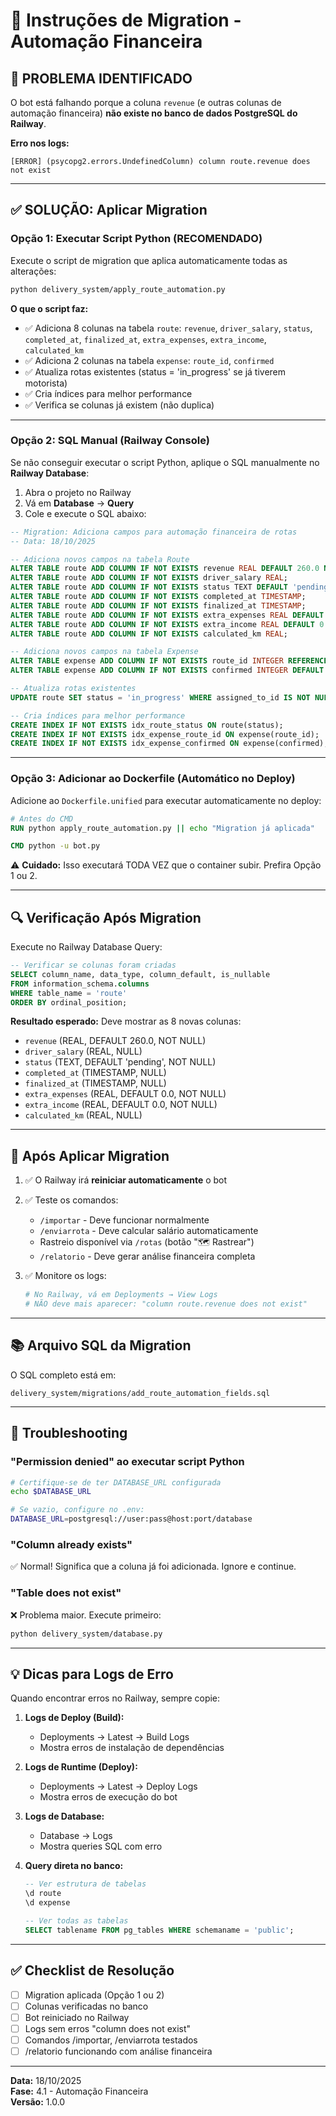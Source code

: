 # 🔧 Instruções de Migration - Automação Financeira

## 🚨 **PROBLEMA IDENTIFICADO**

O bot está falhando porque a coluna `revenue` (e outras colunas de automação financeira) **não existe no banco de dados PostgreSQL do Railway**.

**Erro nos logs:**
```
[ERROR] (psycopg2.errors.UndefinedColumn) column route.revenue does not exist
```

---

## ✅ **SOLUÇÃO: Aplicar Migration**

### **Opção 1: Executar Script Python (RECOMENDADO)**

Execute o script de migration que aplica automaticamente todas as alterações:

```bash
python delivery_system/apply_route_automation.py
```

**O que o script faz:**
- ✅ Adiciona 8 colunas na tabela `route`: `revenue`, `driver_salary`, `status`, `completed_at`, `finalized_at`, `extra_expenses`, `extra_income`, `calculated_km`
- ✅ Adiciona 2 colunas na tabela `expense`: `route_id`, `confirmed`
- ✅ Atualiza rotas existentes (status = 'in_progress' se já tiverem motorista)
- ✅ Cria índices para melhor performance
- ✅ Verifica se colunas já existem (não duplica)

---

### **Opção 2: SQL Manual (Railway Console)**

Se não conseguir executar o script Python, aplique o SQL manualmente no **Railway Database**:

1. Abra o projeto no Railway
2. Vá em **Database** → **Query**
3. Cole e execute o SQL abaixo:

```sql
-- Migration: Adiciona campos para automação financeira de rotas
-- Data: 18/10/2025

-- Adiciona novos campos na tabela Route
ALTER TABLE route ADD COLUMN IF NOT EXISTS revenue REAL DEFAULT 260.0 NOT NULL;
ALTER TABLE route ADD COLUMN IF NOT EXISTS driver_salary REAL;
ALTER TABLE route ADD COLUMN IF NOT EXISTS status TEXT DEFAULT 'pending' NOT NULL;
ALTER TABLE route ADD COLUMN IF NOT EXISTS completed_at TIMESTAMP;
ALTER TABLE route ADD COLUMN IF NOT EXISTS finalized_at TIMESTAMP;
ALTER TABLE route ADD COLUMN IF NOT EXISTS extra_expenses REAL DEFAULT 0.0 NOT NULL;
ALTER TABLE route ADD COLUMN IF NOT EXISTS extra_income REAL DEFAULT 0.0 NOT NULL;
ALTER TABLE route ADD COLUMN IF NOT EXISTS calculated_km REAL;

-- Adiciona novos campos na tabela Expense
ALTER TABLE expense ADD COLUMN IF NOT EXISTS route_id INTEGER REFERENCES route(id) ON DELETE SET NULL;
ALTER TABLE expense ADD COLUMN IF NOT EXISTS confirmed INTEGER DEFAULT 1 NOT NULL;

-- Atualiza rotas existentes
UPDATE route SET status = 'in_progress' WHERE assigned_to_id IS NOT NULL AND status = 'pending';

-- Cria índices para melhor performance
CREATE INDEX IF NOT EXISTS idx_route_status ON route(status);
CREATE INDEX IF NOT EXISTS idx_expense_route_id ON expense(route_id);
CREATE INDEX IF NOT EXISTS idx_expense_confirmed ON expense(confirmed);
```

---

### **Opção 3: Adicionar ao Dockerfile (Automático no Deploy)**

Adicione ao `Dockerfile.unified` para executar automaticamente no deploy:

```dockerfile
# Antes do CMD
RUN python apply_route_automation.py || echo "Migration já aplicada"

CMD python -u bot.py
```

⚠️ **Cuidado:** Isso executará TODA VEZ que o container subir. Prefira Opção 1 ou 2.

---

## 🔍 **Verificação Após Migration**

Execute no Railway Database Query:

```sql
-- Verificar se colunas foram criadas
SELECT column_name, data_type, column_default, is_nullable
FROM information_schema.columns 
WHERE table_name = 'route'
ORDER BY ordinal_position;
```

**Resultado esperado:** Deve mostrar as 8 novas colunas:
- `revenue` (REAL, DEFAULT 260.0, NOT NULL)
- `driver_salary` (REAL, NULL)
- `status` (TEXT, DEFAULT 'pending', NOT NULL)
- `completed_at` (TIMESTAMP, NULL)
- `finalized_at` (TIMESTAMP, NULL)
- `extra_expenses` (REAL, DEFAULT 0.0, NOT NULL)
- `extra_income` (REAL, DEFAULT 0.0, NOT NULL)
- `calculated_km` (REAL, NULL)

---

## 🎯 **Após Aplicar Migration**

1. ✅ O Railway irá **reiniciar automaticamente** o bot
2. ✅ Teste os comandos:
   - `/importar` - Deve funcionar normalmente
   - `/enviarrota` - Deve calcular salário automaticamente
   - Rastreio disponível via `/rotas` (botão "🗺️ Rastrear")
   - `/relatorio` - Deve gerar análise financeira completa

3. ✅ Monitore os logs:
   ```bash
   # No Railway, vá em Deployments → View Logs
   # NÃO deve mais aparecer: "column route.revenue does not exist"
   ```

---

## 📚 **Arquivo SQL da Migration**

O SQL completo está em:
```
delivery_system/migrations/add_route_automation_fields.sql
```

---

## 🐛 **Troubleshooting**

### "Permission denied" ao executar script Python
```bash
# Certifique-se de ter DATABASE_URL configurada
echo $DATABASE_URL

# Se vazio, configure no .env:
DATABASE_URL=postgresql://user:pass@host:port/database
```

### "Column already exists"
✅ Normal! Significa que a coluna já foi adicionada. Ignore e continue.

### "Table does not exist"
❌ Problema maior. Execute primeiro:
```bash
python delivery_system/database.py
```

---

## 💡 **Dicas para Logs de Erro**

Quando encontrar erros no Railway, sempre copie:

1. **Logs de Deploy (Build):**
   - Deployments → Latest → Build Logs
   - Mostra erros de instalação de dependências

2. **Logs de Runtime (Deploy):**
   - Deployments → Latest → Deploy Logs
   - Mostra erros de execução do bot

3. **Logs de Database:**
   - Database → Logs
   - Mostra queries SQL com erro

4. **Query direta no banco:**
   ```sql
   -- Ver estrutura de tabelas
   \d route
   \d expense
   
   -- Ver todas as tabelas
   SELECT tablename FROM pg_tables WHERE schemaname = 'public';
   ```

---

## ✅ **Checklist de Resolução**

- [ ] Migration aplicada (Opção 1 ou 2)
- [ ] Colunas verificadas no banco
- [ ] Bot reiniciado no Railway
- [ ] Logs sem erros "column does not exist"
- [ ] Comandos /importar, /enviarrota testados
- [ ] /relatorio funcionando com análise financeira

---

**Data:** 18/10/2025  
**Fase:** 4.1 - Automação Financeira  
**Versão:** 1.0.0
